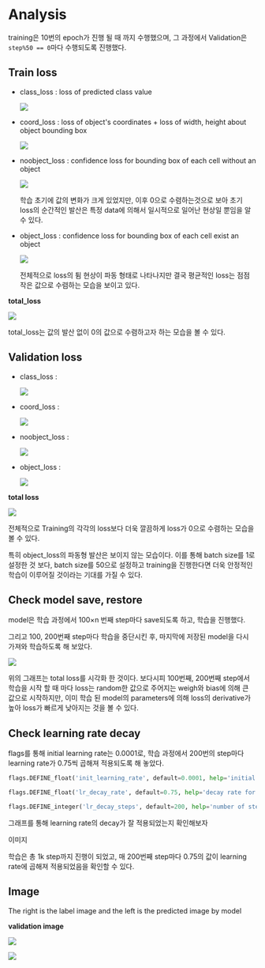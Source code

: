 # Analysis

training은 10번의 epoch가 진행 될 때 까지 수행했으며, 그 과정에서 Validation은 `step%50 == 0`마다 수행되도록 진행했다.



## Train loss

- class_loss : loss of predicted class value

  ![](https://github.com/HibernationNo1/project_YOLO_ver.1/blob/master/image/class_loss.jpg?raw=true)

- coord_loss : loss of object's coordinates + loss of width, height about object bounding box

  ![](https://github.com/HibernationNo1/project_YOLO_ver.1/blob/master/image/coord_loss.jpg?raw=true)

- noobject_loss : confidence loss for bounding box of each cell without an object

  ![](https://github.com/HibernationNo1/project_YOLO_ver.1/blob/master/image/noobject_loss.jpg?raw=true)

  학습 초기에 값의 변화가 크게 있었지만, 이후 0으로 수렴하는것으로 보아 초기 loss의 순간적인 발산은 특정 data에 의해서 일시적으로 일어난 현상일 뿐임을 알 수 있다.

- object_loss : confidence loss for bounding box of each cell exist an object

  ![](https://github.com/HibernationNo1/project_YOLO_ver.1/blob/master/image/object_loss.jpg?raw=true)

  전체적으로 loss의 튐 현상이 파동 형태로 나타나지만 결국 평균적인 loss는 점점 작은 값으로 수렴하는 모습을 보이고 있다.



**total_loss**

![](https://github.com/HibernationNo1/project_YOLO_ver.1/blob/master/image/total_loss.jpg?raw=true)

total_loss는 값의 발산 없이 0의 값으로 수렴하고자 하는 모습을 볼 수 있다.



## Validation loss

- class_loss : 

  ![](https://github.com/HibernationNo1/project_YOLO_ver.1/blob/master/image/total_validation_class_loss.jpg?raw=true)

- coord_loss : 

  ![](https://github.com/HibernationNo1/project_YOLO_ver.1/blob/master/image/total_validation_coord_loss.jpg?raw=true)

- noobject_loss : 

  ![](https://github.com/HibernationNo1/project_YOLO_ver.1/blob/master/image/total_validation_noobject_loss.jpg?raw=true)

- object_loss : 

  ![](https://github.com/HibernationNo1/project_YOLO_ver.1/blob/master/image/total_validation_object_loss.jpg?raw=true)



**total loss**

![](https://github.com/HibernationNo1/project_YOLO_ver.1/blob/master/image/total_validation_total_loss.jpg?raw=true)

전체적으로 Training의 각각의 loss보다 더욱 깔끔하게 loss가 0으로 수렴하는 모습을 볼 수 있다.

특히 object_loss의 파동형 발산은 보이지 않는 모습이다. 이를 통해 batch size를 1로 설정한 것 보다, batch size를 50으로 설정하고 training을 진행한다면 더욱 안정적인 학습이 이루어질 것이라는 기대를 가질 수 있다.



## Check model save, restore

model은 학습 과정에서 100×n 번째 step마다 save되도록 하고, 학습을 진행했다.

그리고 100, 200번째 step마다 학습을 중단시킨 후, 마지막에 저장된 model을 다시 가져와 학습하도록 해 보았다.

![](https://github.com/HibernationNo1/project_YOLO_ver.1/blob/master/image/check_loss.jpg?raw=true)

위의 그래프는 total loss를 시각화 한 것이다. 보다시피 100번째, 200번째 step에서 학습을 시작 할 때 마다 loss는 random한 값으로 주어지는 weigh와 bias에 의해 큰 값으로 시작하지만, 이미 학습 된 model의 parameters에 의해 loss의 derivative가 높아 loss가 빠르게 낮아지는 것을 볼 수 있다. 





## Check learning rate decay

flags를 통해 initial learning rate는 0.0001로,  학습 과정에서 200번의 step마다 learning rate가 0.75씩 곱해져 적용되도록 해 놓았다.

```python
flags.DEFINE_float('init_learning_rate', default=0.0001, help='initial learning rate') # original paper : 0.001 (1epoch) -> 0.01 (75epoch) -> 0.001 (30epoch) -> 0.0001 (30epoch)

flags.DEFINE_float('lr_decay_rate', default=0.75, help='decay rate for the learning rate')

flags.DEFINE_integer('lr_decay_steps', default=200, help='number of steps after which the learning rate is decayed by decay rate') # 2000번 마다 init_learning_rate * lr_decay_rate 을 실행
```



그래프를 통해 learning rate의 decay가 잘 적용되었는지 확인해보자

이미지

학습은 총 1k step까지 진행이 되었고, 매 200번째 step마다 0.75의 값이 learning rate에 곱해져 적용되었음을 확인할 수 있다.



## Image

The right is the label image and the left is the predicted image by model

**validation image**

![](https://github.com/HibernationNo1/project_YOLO_ver.1/blob/master/image/vaildation_image_0.jpg?raw=true)

![](https://github.com/HibernationNo1/project_YOLO_ver.1/blob/master/image/vaildation_image_1.jpg?raw=true)

